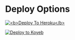 <h1>Deploy Options</h1>
<a href="https://heroku.com/deploy?template=https://github.com/adultverse04/Mega-Login">
  <img src="https://www.herokucdn.com/deploy/button.svg" alt="<b>Deploy To Heroku</b>">
</a>


[![Deploy to Koyeb](https://www.koyeb.com/static/images/deploy/button.svg)](https://app.koyeb.com/deploy?name=mega-login&type=git&repository=adultverse04%2FMega-Login&branch=main&builder=dockerfile&instance_type=free&regions=was&instances_min=0&autoscaling_sleep_idle_delay=3600&env%5BMEGA_EMAIL%5D=&env%5BMEGA_PASSWORD%5D=&ports=8080%3Bhttp%3B%2F&hc_protocol%5B8080%5D=tcp&hc_grace_period%5B8080%5D=5&hc_interval%5B8080%5D=30&hc_restart_limit%5B8080%5D=3&hc_timeout%5B8080%5D=5&hc_path%5B8080%5D=%2F&hc_method%5B8080%5D=get)


